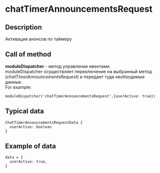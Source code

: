 # chatTimerAnnouncementsRequest
## Description
Активация анонсов по таймеру

## Call of method
**moduleDispatcher** - метод управление ивентами.   
moduleDispatcher осуществляет переключение на выбранный метод (*chatTimerAnnouncementsRequest*) и передает туда необходимые данные.   
For example:
```
moduleDispatcher('chatTimerAnnouncementsRequest',{userActive: true})
```

## Typical data
```
ChatTimerAnnouncementsRequestData {   
  userActive: boolean   
}   
```

## Example of data
```
data = {   
  userActive: true,   
}   
```
